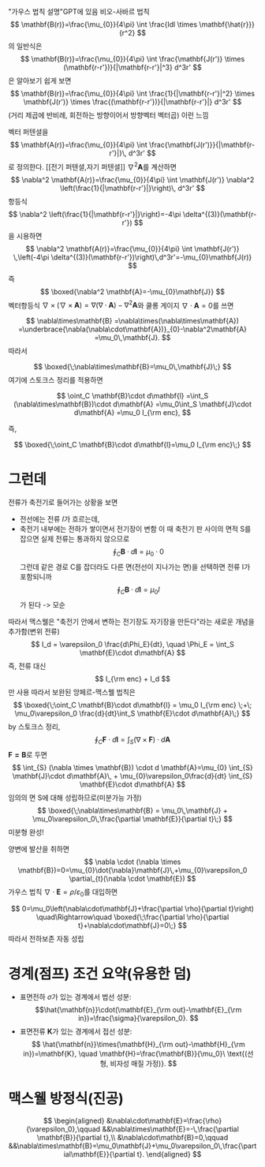 "가우스 법칙 설명"GPT에 있음
비오-사바르 법칙
$$
\mathbf{B(r)}=\frac{\mu_{0}}{4\pi} \int \frac{Idl \times \mathbf{\hat{r}}}{r^2}
$$
의 일반식은
$$
\mathbf{B(r)}=\frac{\mu_{0}}{4\pi} \int \frac{\mathbf{J(r')} \times (\mathbf{r-r'})}{|\mathbf{r-r'}|^3} d^3r'
$$
은 알아보기 쉽게 보면
$$
\mathbf{B(r)}=\frac{\mu_{0}}{4\pi} \int \frac{1}{|\mathbf{r-r'}|^2} \times \mathbf{J(r')} \times \frac{(\mathbf{r-r'})}{|\mathbf{r-r'}|} d^3r'
$$
(거리 제곱에 반비례, 회전하는 방향이어서 방향벡터 벡터곱)
이런 느낌

벡터 퍼텐셜을
$$
\mathbf{A(r)}=\frac{\mu_{0}}{4\pi} \int \frac{\mathbf{J(r')}}{|\mathbf{r-r'}|}\, d^3r'
$$
로 정의한다. [[전기 퍼텐셜,자기 퍼텐셜]]
$\nabla^2 \mathbf{A}$를 계산하면
$$
\nabla^2 \mathbf{A(r)}=\frac{\mu_{0}}{4\pi} \int \mathbf{J(r')} \nabla^2 \left(\frac{1}{|\mathbf{r-r'}|}\right)\, d^3r'
$$
항등식
$$
\nabla^2 \left(\frac{1}{|\mathbf{r-r'}|}\right)=-4\pi \delta^{(3)}(\mathbf{r-r'})
$$
을 시용하면
$$
\nabla^2 \mathbf{A(r)}=\frac{\mu_{0}}{4\pi} \int \mathbf{J(r')} \,\left(-4\pi \delta^{(3)}(\mathbf{r-r'})\right)\,d^3r'=-\mu_{0}\mathbf{J(r)}
$$
즉
$$
\boxed{\nabla^2 \mathbf{A}=-\mu_{0}\mathbf{J}}
$$
벡터항등식 $\nabla\times(\nabla\times\mathbf{A})=\nabla(\nabla\cdot\mathbf{A})-\nabla^2\mathbf{A}$와
쿨롱 게이지 $\nabla\cdot\mathbf{A}=0$를 쓰면

$$
\nabla\times\mathbf{B}
=\nabla\times(\nabla\times\mathbf{A})
=\underbrace{\nabla(\nabla\cdot\mathbf{A})}_{0}-\nabla^2\mathbf{A}
=\mu_0\,\mathbf{J}.
$$
따라서

$$
\boxed{\;\nabla\times\mathbf{B}=\mu_0\,\mathbf{J}\;}
$$
여기에 스토크스 정리를 적용하면

$$
\oint_C \mathbf{B}\cdot d\mathbf{l}
=\int_S (\nabla\times\mathbf{B})\cdot d\mathbf{A}
=\mu_0\int_S \mathbf{J}\cdot d\mathbf{A}
=\mu_0 I_{\rm enc},
$$

즉,

$$
\boxed{\;\oint_C \mathbf{B}\cdot d\mathbf{l}=\mu_0 I_{\rm enc}\;}
$$

# 그런데

전류가 축전기로 들어가는 상황을 보면
 - 전선에는 전류 $I$가 흐르는데,
 - 축전기 내부에는 전하가 쌓이면서 전기장이 변함
이 때 축전기 판 사이의 면적 S를 잡으면 실제 전류는 통과하지 않으므로
$$
\oint_{C} \mathbf{B} \cdot d\mathbf{l}=\mu_{0} \cdot 0
$$
그런데 같은 경로 C를 잡더라도 다른 면(전선이 지나가는 면)을 선택하면 전류 I가 포함되니까
$$
\oint_{C} \mathbf{B} \cdot d\mathbf{l}=\mu_{0}I
$$
가 된다 -> 모순

따라서 맥스웰은 "축전기 안에서 변하는 전기장도 자기장을 만든다"라는 새로운 개념을 추가함(변위 전류)
$$
I_d = \varepsilon_0 \frac{d\Phi_E}{dt}, \quad
\Phi_E = \int_S \mathbf{E}\cdot d\mathbf{A}
$$
즉, 전류 대신
$$
I_{\rm enc} + I_d
$$
만 사용
따라서 보완된 앙페르-맥스웰 법칙은
$$
\boxed{\;\oint_C \mathbf{B}\cdot d\mathbf{l} = \mu_0 I_{\rm enc} \;+\; \mu_0\varepsilon_0 \frac{d}{dt}\int_S \mathbf{E}\cdot d\mathbf{A}\;}
$$
by 스토크스 정리,
$$
\oint_{C} \mathbf{F} \cdot d\mathbf{l}=\int_{S} (\nabla \times \mathbf{F}) \cdot d\mathbf{A}
$$
$\mathbf{F=B}$로 두면
$$
\int_{S} (\nabla \times \mathbf{B}) \cdot d \mathbf{A}=\mu_{0} \int_{S} \mathbf{J}\cdot d\mathbf{A}\, + \mu_{0}\varepsilon_0\frac{d}{dt} \int_{S} \mathbf{E}\cdot d\mathbf{A}
$$
임의의 면 S에 대해 성립하므로(미분가능 가정)
$$
\boxed{\;\nabla\times\mathbf{B}
= \mu_0\,\mathbf{J} + \mu_0\varepsilon_0\,\frac{\partial \mathbf{E}}{\partial t}\;}
$$
미분형 완성!

양변에 발산을 취하면
$$
\nabla \cdot (\nabla \times \mathbf{B})=0=\mu_{0}\dot{\nabla}\mathbf{J}\,+\mu_{0}\varepsilon_0 \partial_{t}(\nabla \cdot \mathbf{E})
$$
가우스 법칙 $\nabla\cdot\mathbf{E}=\rho/\varepsilon_0$를 대입하면

$$
0=\mu_0\left(\nabla\cdot\mathbf{J}+\frac{\partial \rho}{\partial t}\right)
\quad\Rightarrow\quad
\boxed{\;\frac{\partial \rho}{\partial t}+\nabla\cdot\mathbf{J}=0\;}
$$
따라서 전하보존 자동 성립

# 경계(점프) 조건 요약(유용한 덤)

* 표면전하 $\sigma$가 있는 경계에서 법선 성분:  $$\hat{\mathbf{n}}\cdot(\mathbf{E}_{\rm out}-\mathbf{E}_{\rm in})=\frac{\sigma}{\varepsilon_0}.
  $$
* 표면전류 $\mathbf{K}$가 있는 경계에서 접선 성분: $$
  \hat{\mathbf{n}}\times(\mathbf{H}_{\rm out}-\mathbf{H}_{\rm in})=\mathbf{K},
  \quad \mathbf{H}=\frac{\mathbf{B}}{\mu_0}\ \text{(선형, 비자성 매질 가정)}.
  $$

# 맥스웰 방정식(진공)
$$
\begin{aligned}
&\nabla\cdot\mathbf{E}=\frac{\rho}{\varepsilon_0},\qquad
&&\nabla\times\mathbf{E}=-\,\frac{\partial \mathbf{B}}{\partial t},\\
&\nabla\cdot\mathbf{B}=0,\qquad
&&\nabla\times\mathbf{B}=\mu_0\mathbf{J}+\mu_0\varepsilon_0\,\frac{\partial\mathbf{E}}{\partial t}.
\end{aligned}
$$
